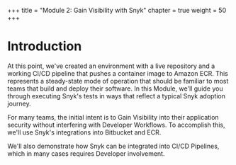 +++
title = "Module 2: Gain Visibility with Snyk"
chapter = true
weight = 50
+++

# Introduction

At this point, we've created an environment with a live repository and a working CI/CD pipeline that pushes a container image to Amazon ECR.  This represents a steady-state mode of operation that should be familiar to most teams that build and deploy their software. In this Module, we'll guide you through executing Snyk's tests in ways that reflect a typical Snyk adoption journey. 

For many teams, the initial intent is to Gain Visibility into their application security without interfering with Developer Workflows. To accomplish this, we'll use Snyk's integrations into Bitbucket and ECR. 

We'll also demonstrate how Snyk can be integrated into CI/CD Pipelines, which in many cases requires Developer involvement. 